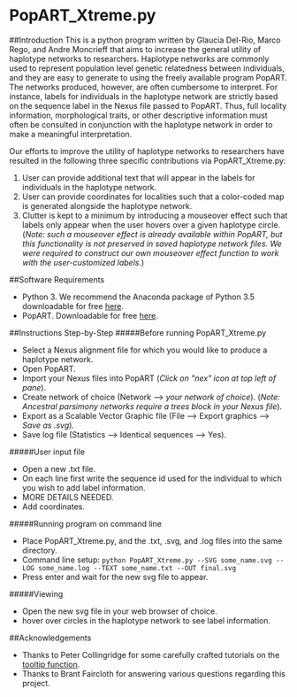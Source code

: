 # PopART_Xtreme.py



##Introduction
This is a python program written by Glaucia Del-Rio, Marco Rego, and Andre Moncrieff 
that aims to increase the general utility of haplotype networks to researchers. 
Haplotype networks are commonly used to represent population level genetic relatedness 
between individuals, and they are easy to generate to using the freely available program 
PopART. The networks produced, however, are often cumbersome to interpret. For instance, 
labels for individuals in the haplotype network are strictly based on the sequence label 
in the Nexus file passed to PopART. Thus, full locality information, morphological traits, 
or other descriptive information must often be consulted in conjunction with the 
haplotype network in order to make a meaningful interpretation. 

Our efforts to improve the utility of haplotype networks to researchers have resulted in
the following three specific contributions via PopART_Xtreme.py:

1. User can provide additional text that will appear in the labels for individuals in the 
haplotype network.
2. User can provide coordinates for localities such that a color-coded map is 
generated alongside the haplotype network.
3. Clutter is kept to a minimum by introducing a mouseover effect such that labels only 
appear when the user hovers over a given haplotype circle. (*Note: such a mouseover effect 
is already available within PopART, but this functionality is not preserved in saved 
haplotype network files. We were required to construct our own mouseover effect 
function to work with the user-customized labels.*)



##Software Requirements
- Python 3. We recommend the Anaconda package of Python 3.5 downloadable for free [here](https://www.continuum.io/downloads).
- PopART. Downloadable for free [here](http://popart.otago.ac.nz/downloads.shtml).



##Instructions Step-by-Step
#####Before running PopART_Xtreme.py
- Select a Nexus alignment file for which you would like to produce a haplotype network.
- Open PopART.
- Import your Nexus files into PopART (*Click on "nex" icon at top left of pane*).
- Create network of choice (Network --> *your network of choice*). (*Note: Ancestral parsimony
networks require a trees block in your Nexus file*).
- Export as a Scalable Vector Graphic file (File --> Export graphics --> *Save as .svg*).
- Save log file (Statistics --> Identical sequences --> Yes).


#####User input file
- Open a new .txt file.
- On each line first write the sequence id used for the individual to which you wish to 
add label information.
- MORE DETAILS NEEDED.
- Add coordinates.


#####Running program on command line
- Place PopART_Xtreme.py, and the .txt, .svg, and .log files into the same directory.
- Command line setup:
`python PopART_Xtreme.py --SVG some_name.svg --LOG some_name.log --TEXT some_name.txt
--OUT final.svg`
- Press enter and wait for the new svg file to appear.


#####Viewing
- Open the new svg file in your web browser of choice.
- hover over circles in the haplotype network to see label information.



##Acknowledgements
- Thanks to Peter Collingridge for some carefully crafted tutorials on the [tooltip 
function](http://www.petercollingridge.co.uk/interactive-svg-components/tooltip).
- Thanks to Brant Faircloth for answering various questions regarding this project.









 








